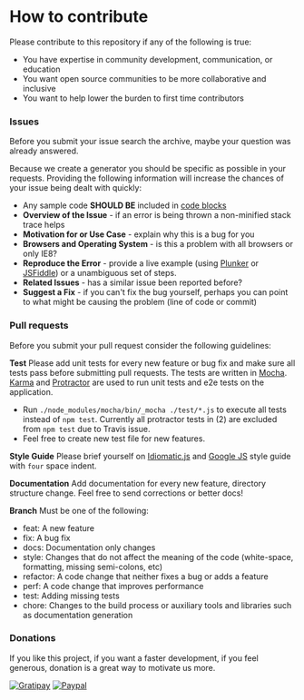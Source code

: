# How to contribute

Please contribute to this repository if any of the following is true:

* You have expertise in community development, communication, or education
* You want open source communities to be more collaborative and inclusive
* You want to help lower the burden to first time contributors

### Issues

Before you submit your issue search the archive, maybe your question was already answered.

Because we create a generator you should be specific as possible in your requests. Providing the following information will increase the chances of your issue being dealt with quickly:
* Any sample code **SHOULD BE** included in [code blocks](https://help.github.com/articles/github-flavored-markdown/#fenced-code-blocks)
* **Overview of the Issue** - if an error is being thrown a non-minified stack trace helps
* **Motivation for or Use Case** - explain why this is a bug for you
* **Browsers and Operating System** - is this a problem with all browsers or only IE8?
* **Reproduce the Error** - provide a live example (using [Plunker](http://plnkr.co/edit/) or
  [JSFiddle](http://jsfiddle.net/)) or a unambiguous set of steps.
* **Related Issues** - has a similar issue been reported before?
* **Suggest a Fix** - if you can't fix the bug yourself, perhaps you can point to what might be
  causing the problem (line of code or commit)

### Pull requests

Before you submit your pull request consider the following guidelines:

**Test**
Please add unit tests for every new feature or bug fix and make sure all tests pass before submitting pull requests. The tests are written in [Mocha](http://mochajs.org).  [Karma](http://karma-runner.github.io/0.12/index.html) and [Protractor](http://angular.github.io/protractor) are used to run unit tests and e2e tests on the application.
* Run `./node_modules/mocha/bin/_mocha ./test/*.js` to execute all tests instead of `npm test`. Currently all protractor tests in (2) are excluded from `npm test` due to Travis issue.
* Feel free to create new test file for new features.

**Style Guide**
Please brief yourself on [Idiomatic.js](https://github.com/rwldrn/idiomatic.js) and [Google JS](http://google.github.io/styleguide/javascriptguide.xml) style guide with `four` space indent.

**Documentation**
Add documentation for every new feature, directory structure change. Feel free to send corrections or better docs!

**Branch**
Must be one of the following:

* feat: A new feature
* fix: A bug fix
* docs: Documentation only changes
* style: Changes that do not affect the meaning of the code (white-space, formatting, missing semi-colons, etc)
* refactor: A code change that neither fixes a bug or adds a feature
* perf: A code change that improves performance
* test: Adding missing tests
* chore: Changes to the build process or auxiliary tools and libraries such as documentation generation

### Donations

If you like this project, if you want a faster development, if you feel generous, donation is a great way to motivate us more.

[![Gratipay](http://img.shields.io/gratipay/Swiip.svg?style=flat)]()
[![Paypal](http://img.shields.io/badge/paypal-donate-yellow.svg?style=flat)]()